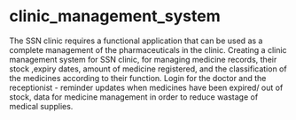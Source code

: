 # clinic_management_system
The SSN clinic requires a functional application that can be used as a complete management of the pharmaceuticals in the clinic.
Creating a clinic management system for SSN clinic, for managing medicine records, their stock ,expiry dates, amount of medicine registered, and the classification of the medicines  according to their function.
Login for the doctor and the receptionist - reminder updates when medicines have been expired/ out of stock, data for medicine management in order to reduce wastage of medical  supplies.

